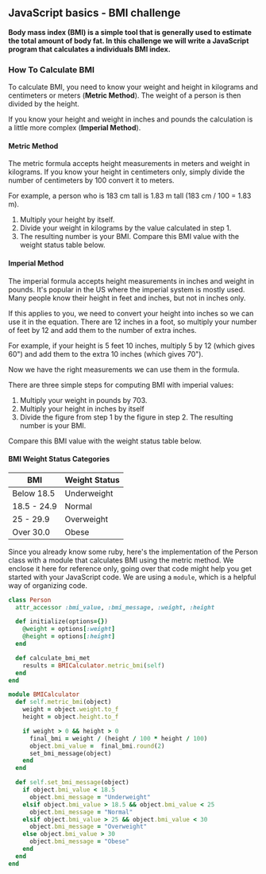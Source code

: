 ## JavaScript basics - BMI challenge

**Body mass index \(BMI\) is a simple tool that is generally used to estimate the total amount of body fat. In this challenge we will write a JavaScript program that calculates a individuals BMI index.**

### How To Calculate BMI

To calculate BMI, you need to know your weight and height in kilograms and centimeters or meters \(**Metric Method**\). The weight of a person is then divided by the height.

If you know your height and weight in inches and pounds the calculation is a little more complex \(**Imperial Method**\).

#### Metric Method

The metric formula accepts height measurements in meters and weight in kilograms. If you know your height in centimeters only, simply divide the number of centimeters by 100 convert it to meters.

For example, a person who is 183 cm tall is 1.83 m tall \(183 cm / 100 = 1.83 m\).

1. Multiply your height by itself.
2. Divide your weight in kilograms by the value calculated in step 1.
3. The resulting number is your BMI. Compare this BMI value with the weight status table below.

#### Imperial Method

The imperial formula accepts height measurements in inches and weight in pounds. It's popular in the US where the imperial system is mostly used. Many people know their height in feet and inches, but not in inches only.

If this applies to you, we need to convert your height into inches so we can use it in the equation. There are 12 inches in a foot, so multiply your number of feet by 12 and add them to the number of extra inches.

For example, if your height is 5 feet 10 inches, multiply 5 by 12 \(which gives 60"\) and add them to the extra 10 inches \(which gives 70"\).

Now we have the right measurements we can use them in the formula.

There are three simple steps for computing BMI with imperial values:

1. Multiply your weight in pounds by 703.
2. Multiply your height in inches by itself
3. Divide the figure from step 1 by the figure in step 2.
   The resulting number is your BMI. 

Compare this BMI value with the weight status table below.

#### BMI Weight Status Categories

| BMI | Weight Status |
| --- | --- |
| Below 18.5 | Underweight |
| 18.5 - 24.9 | Normal |
| 25 - 29.9 | Overweight |
| Over 30.0 | Obese |

Since you already know some ruby, here's the implementation of the Person class with a module that calculates BMI using the metric method. We enclose it here for reference only, going over that code might help you get started with your JavaScript code. We are using a `module`, which is a helpful way of organizing code.

```ruby
class Person
  attr_accessor :bmi_value, :bmi_message, :weight, :height

  def initialize(options={})
    @weight = options[:weight]
    @height = options[:height]
  end

  def calculate_bmi_met
    results = BMICalculator.metric_bmi(self)
  end
end

module BMICalculator
  def self.metric_bmi(object)
    weight = object.weight.to_f
    height = object.height.to_f

    if weight > 0 && height > 0
      final_bmi = weight / (height / 100 * height / 100)
      object.bmi_value =  final_bmi.round(2)
      set_bmi_message(object)
    end
  end

  def self.set_bmi_message(object)
    if object.bmi_value < 18.5
      object.bmi_message = "Underweight"
    elsif object.bmi_value > 18.5 && object.bmi_value < 25
      object.bmi_message = "Normal"
    elsif object.bmi_value > 25 && object.bmi_value < 30
      object.bmi_message = "Overweight" 
    else object.bmi_value > 30
      object.bmi_message = "Obese" 
    end 
  end
end
```



